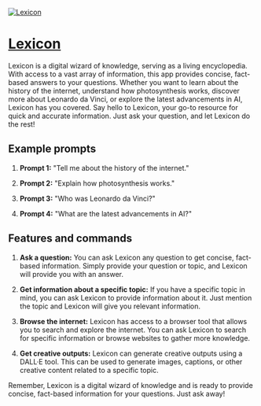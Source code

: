 [![Lexicon](https://files.oaiusercontent.com/file-3W6DLNYWb19WIaKBd05xgmgc?se=2123-10-19T06%3A50%3A01Z&sp=r&sv=2021-08-06&sr=b&rscc=max-age%3D31536000%2C%20immutable&rscd=attachment%3B%20filename%3D2bafa7ef-8b78-4432-9008-7779fd3b3fcb.png&sig=6TlHM795H1BXsOvoOjZC1U1HiV3XVa9d%2BIIF4gceoXY%3D)](https://chat.openai.com/g/g-BMIkQwTKY-lexicon)

# [Lexicon](https://chat.openai.com/g/g-BMIkQwTKY-lexicon)

Lexicon is a digital wizard of knowledge, serving as a living encyclopedia. With access to a vast array of information, this app provides concise, fact-based answers to your questions. Whether you want to learn about the history of the internet, understand how photosynthesis works, discover more about Leonardo da Vinci, or explore the latest advancements in AI, Lexicon has you covered. Say hello to Lexicon, your go-to resource for quick and accurate information. Just ask your question, and let Lexicon do the rest!

## Example prompts

1. **Prompt 1:** "Tell me about the history of the internet."

2. **Prompt 2:** "Explain how photosynthesis works."

3. **Prompt 3:** "Who was Leonardo da Vinci?"

4. **Prompt 4:** "What are the latest advancements in AI?"

## Features and commands

1. **Ask a question:** You can ask Lexicon any question to get concise, fact-based information. Simply provide your question or topic, and Lexicon will provide you with an answer.

2. **Get information about a specific topic:** If you have a specific topic in mind, you can ask Lexicon to provide information about it. Just mention the topic and Lexicon will give you relevant information.

3. **Browse the internet:** Lexicon has access to a browser tool that allows you to search and explore the internet. You can ask Lexicon to search for specific information or browse websites to gather more knowledge.

4. **Get creative outputs:** Lexicon can generate creative outputs using a DALL·E tool. This can be used to generate images, captions, or other creative content related to a specific topic.

Remember, Lexicon is a digital wizard of knowledge and is ready to provide concise, fact-based information for your questions. Just ask away!